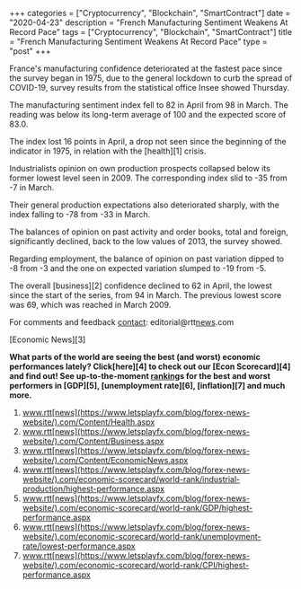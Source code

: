 +++
categories = ["Cryptocurrency", "Blockchain", "SmartContract"]
date = "2020-04-23"
description = "French Manufacturing Sentiment Weakens At Record Pace"
tags = ["Cryptocurrency", "Blockchain", "SmartContract"]
title = "French Manufacturing Sentiment Weakens At Record Pace"
type = "post"
+++

France's manufacturing confidence deteriorated at the fastest pace since
the survey began in 1975, due to the general lockdown to curb the spread
of COVID-19, survey results from the statistical office Insee showed
Thursday.  
  
The manufacturing sentiment index fell to 82 in April from 98 in March.
The reading was below its long-term average of 100 and the expected
score of 83.0.

The index lost 16 points in April, a drop not seen since the beginning
of the indicator in 1975, in relation with the [health][1] crisis.

Industrialists opinion on own production prospects collapsed below its
former lowest level seen in 2009. The corresponding index slid to -35
from -7 in March.

Their general production expectations also deteriorated sharply, with
the index falling to -78 from -33 in March.

The balances of opinion on past activity and order books, total and
foreign, significantly declined, back to the low values of 2013, the
survey showed.

Regarding employment, the balance of opinion on past variation dipped to
-8 from -3 and the one on expected variation slumped to -19 from -5.  
  
The overall [business][2] confidence declined to 62 in April, the lowest
since the start of the series, from 94 in March. The previous lowest
score was 69, which was reached in March 2009.

For comments and feedback [contact](https://www.playgroundfx.com/contact/): editorial@rtt[news](https://www.letsplayfx.com/blog/forex-news-website/).com

[Economic News][3]

 **What parts of the world are seeing the best (and worst) economic
performances lately? Click[here][4] to check out our [Econ Scorecard][4]
and find out! See up-to-the-moment [ranking](https://www.playgroundfx.com/blog/crypto-exchange-ranking/)s for the best and worst
performers in [GDP][5], [unemployment rate][6], [inflation][7] and much
more.**

   1. www.rtt[news](https://www.letsplayfx.com/blog/forex-news-website/).com/Content/Health.aspx
   2. www.rtt[news](https://www.letsplayfx.com/blog/forex-news-website/).com/Content/Business.aspx
   3. www.rtt[news](https://www.letsplayfx.com/blog/forex-news-website/).com/Content/EconomicNews.aspx
   4. www.rtt[news](https://www.letsplayfx.com/blog/forex-news-website/).com/economic-scorecard/world-rank/industrial-production/highest-performance.aspx
   5. www.rtt[news](https://www.letsplayfx.com/blog/forex-news-website/).com/economic-scorecard/world-rank/GDP/highest-performance.aspx
   6. www.rtt[news](https://www.letsplayfx.com/blog/forex-news-website/).com/economic-scorecard/world-rank/unemployment-rate/lowest-performance.aspx
   7. www.rtt[news](https://www.letsplayfx.com/blog/forex-news-website/).com/economic-scorecard/world-rank/CPI/highest-performance.aspx